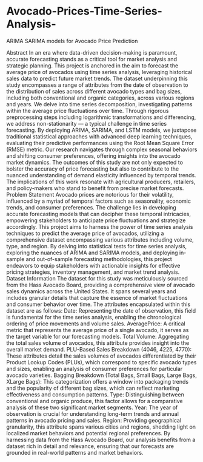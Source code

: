 # Avocado-Prices-Time-Series-Analysis-
ARIMA SARIMA models for Avocado Price Prediction 

Abstract
In an era where data-driven decision-making is paramount, accurate forecasting stands as a critical tool for market analysis and strategic planning. This project is anchored in the aim to forecast the average price of avocados using time series analysis, leveraging historical sales data to predict future market trends. The dataset underpinning this study encompasses a range of attributes from the date of observation to the distribution of sales across different avocado types and bag sizes, including both conventional and organic categories, across various regions and years.
We delve into time series decomposition, investigating patterns within the average price fluctuations over time. Through rigorous preprocessing steps including logarithmic transformations and differencing, we address non-stationarity — a typical challenge in time series forecasting. By deploying ARIMA, SARIMA, and LSTM models, we juxtapose traditional statistical approaches with advanced deep learning techniques, evaluating their predictive performances using the Root Mean Square Error (RMSE) metric.
Our research navigates through complex seasonal behaviors and shifting consumer preferences, offering insights into the avocado market dynamics. The outcomes of this study are not only expected to bolster the accuracy of price forecasting but also to contribute to the nuanced understanding of demand elasticity influenced by temporal trends. The implications of this work resonate with agricultural producers, retailers, and policy-makers who stand to benefit from precise market forecasts.
Problem Statement
Avocado prices are notorious for their volatility, influenced by a myriad of temporal factors such as seasonality, economic trends, and consumer preferences. The challenge lies in developing accurate forecasting models that can decipher these temporal intricacies, empowering stakeholders to anticipate price fluctuations and strategize accordingly. This project aims to harness the power of time series analysis techniques to predict the average price of avocados, utilizing a comprehensive dataset encompassing various attributes including volume, type, and region. By delving into statistical tests for time series analysis, exploring the nuances of ARIMA and SARIMA models, and deploying in-sample and out-of-sample forecasting methodologies, this project endeavors to equip stakeholders with actionable insights for effective pricing strategies, inventory management, and market trend analysis.
Dataset Information
The dataset for this study was meticulously sourced from the Hass Avocado Board, providing a comprehensive view of avocado sales dynamics across the United States. It spans several years and includes granular details that capture the essence of market fluctuations and consumer behavior over time. The attributes encapsulated within this dataset are as follows:
Date: Representing the date of observation, this field is fundamental for the time series analysis, enabling the chronological ordering of price movements and volume sales.
AveragePrice: A critical metric that represents the average price of a single avocado, it serves as the target variable for our forecasting models.
Total Volume: Aggregating the total sales volume of avocados, this attribute provides insight into the overall market demand.
PLU-Based Sales Breakdown (4046, 4225, 4770): These attributes detail the sales volumes of avocados differentiated by their Product Lookup Codes (PLUs), which correspond to specific avocado types and sizes, enabling an analysis of consumer preferences for particular avocado varieties.
Bagging Breakdown (Total Bags, Small Bags, Large Bags, XLarge Bags): This categorization offers a window into packaging trends and the popularity of different bag sizes, which can reflect marketing effectiveness and consumption patterns.
Type: Distinguishing between conventional and organic produce, this factor allows for a comparative analysis of these two significant market segments.
Year: The year of observation is crucial for understanding long-term trends and annual patterns in avocado pricing and sales.
Region: Providing geographical granularity, this attribute spans various cities and regions, shedding light on localized market behaviors and potential regional preferences.
By harnessing data from the Hass Avocado Board, our analysis benefits from a dataset rich in detail and relevance, ensuring that our forecasts are grounded in real-world patterns and market behaviors.
